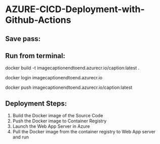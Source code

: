 # AZURE-CICD-Deployment-with-Github-Actions

## Save pass:




## Run from terminal:

docker build -t imagecaptionendtoend.azurecr.io/caption:latest .

docker login imagecaptionendtoend.azurecr.io

docker push imagecaptionendtoend.azurecr.io/caption:latest


## Deployment Steps:

1. Build the Docker image of the Source Code
2. Push the Docker image to Container Registry
3. Launch the Web App Server in Azure 
4. Pull the Docker image from the container registry to Web App server and run 